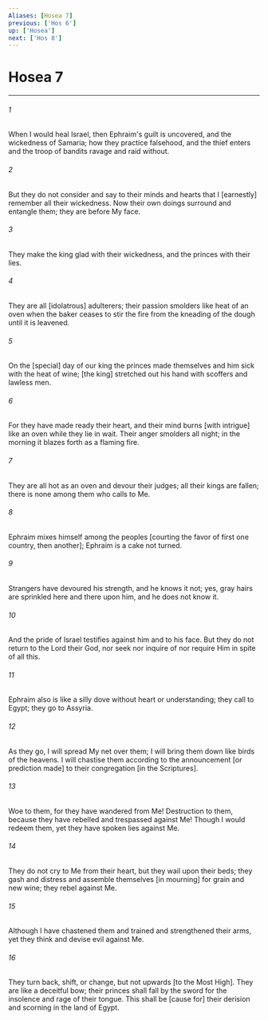 ```yaml
---
Aliases: [Hosea 7]
previous: ['Hos 6']
up: ['Hosea']
next: ['Hos 8']
---
```

# Hosea 7

***














###### 1 






When I would heal Israel, then Ephraim's guilt is uncovered, and the wickedness of Samaria; how they practice falsehood, and the thief enters and the troop of bandits ravage and raid without. 













###### 2 






But they do not consider and say to their minds and hearts that I [earnestly] remember all their wickedness. Now their own doings surround and entangle them; they are before My face. 













###### 3 






They make the king glad with their wickedness, and the princes with their lies. 













###### 4 






They are all [idolatrous] adulterers; their passion smolders like heat of an oven when the baker ceases to stir the fire from the kneading of the dough until it is leavened. 













###### 5 






On the [special] day of our king the princes made themselves and him sick with the heat of wine; [the king] stretched out his hand with scoffers and lawless men. 













###### 6 






For they have made ready their heart, and their mind burns [with intrigue] like an oven while they lie in wait. Their anger smolders all night; in the morning it blazes forth as a flaming fire. 













###### 7 






They are all hot as an oven and devour their judges; all their kings are fallen; there is none among them who calls to Me. 













###### 8 






Ephraim mixes himself among the peoples [courting the favor of first one country, then another]; Ephraim is a cake not turned. 













###### 9 






Strangers have devoured his strength, and he knows it not; yes, gray hairs are sprinkled here and there upon him, and he does not know it. 













###### 10 






And the pride of Israel testifies against him and to his face. But they do not return to the Lord their God, nor seek nor inquire of nor require Him in spite of all this. 













###### 11 






Ephraim also is like a silly dove without heart or understanding; they call to Egypt; they go to Assyria. 













###### 12 






As they go, I will spread My net over them; I will bring them down like birds of the heavens. I will chastise them according to the announcement [or prediction made] to their congregation [in the Scriptures]. 













###### 13 






Woe to them, for they have wandered from Me! Destruction to them, because they have rebelled and trespassed against Me! Though I would redeem them, yet they have spoken lies against Me. 













###### 14 






They do not cry to Me from their heart, but they wail upon their beds; they gash and distress and assemble themselves [in mourning] for grain and new wine; they rebel against Me. 













###### 15 






Although I have chastened them and trained and strengthened their arms, yet they think and devise evil against Me. 













###### 16 






They turn back, shift, or change, but not upwards [to the Most High]. They are like a deceitful bow; their princes shall fall by the sword for the insolence and rage of their tongue. This shall be [cause for] their derision and scorning in the land of Egypt.
